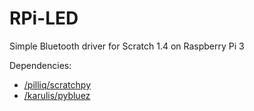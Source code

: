 # RPi-LED
Simple Bluetooth driver for Scratch 1.4 on Raspberry Pi 3

Dependencies:
- [/pilliq/scratchpy](https://github.com/pilliq/scratchpy)
- [/karulis/pybluez](https://github.com/karulis/pybluez)
